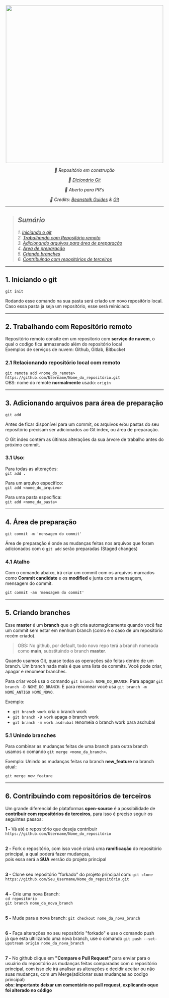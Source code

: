 <div align="center">
  
  <img src="https://i.imgur.com/0l2bQ8n.png" width="500px">
   
  *🔧 Repositório em construção*
  
  *📖 [Dicionário Git](https://github.com/joaovictornsv/git-CLI/blob/main/dictionary.md)*
  
  *🤝 Aberto para PR's*
  
  *📝 Credits: [Beanstalk Guides](http://guides.beanstalkapp.com/) & [Git](https://git-scm.com/)*
  
</div>
 
<hr> 

> ## *Sumário*
> *1. [Iniciando o git](#1-iniciando-o-git)*\
> *2. [Trabalhando com Repositório remoto](#2-trabalhando-com-repositório-remoto)*\
> *3. [Adicionando arquivos para área de preparação](#3-adicionando-arquivos-para-área-de-preparação)*\
> *4. [Área de preparação](#4-área-de-preparação)*\
> *5. [Criando branches](#5-criando-branches)*\
> *6. [Contribuindo com repositórios de terceiros](#6-contribuindo-com-repositórios-de-terceiros)*

<hr>

## 1. Iniciando o git

`git init`

Rodando esse comando na sua pasta será criado um novo repositório local. <br/>
Caso essa pasta ja seja um repositório, esse será reiniciado.
<hr>

## 2. Trabalhando com Repositório remoto

Repositório remoto consite em um repositorio com **serviço de nuvem**, o qual o codigo fica armazenado além do repositório local <br/>
Exemplos de serviços de nuvem: Github, Gitlab, Bitbucket

### 2.1 Relacionando repositório local com remoto

`git remote add <nome_do_remote> https://github.com/Username/Nome_do_repositório.git` <br/>
OBS: nome do remote **normalmente** usado: `origin`
<hr>

## 3. Adicionando arquivos para área de preparação

`git add`

Antes de ficar disponível para um commit, os arquivos e/ou pastas do seu repositório precisam ser adicionados ao Git index, ou área de preparação.

O Git index contém as últimas alterações da sua árvore de trabalho antes do próximo commit.

### 3.1 Uso:
Para todas as alterações:<br/>
`git add .`

Para um arquivo específico:<br/>
`git add <nome_do_arquivo>`

Para uma pasta específica:<br/>
`git add <nome_da_pasta>`
<hr>

## 4. Área de preparação

`git commit -m 'mensagem do commit'`

Área de preparação é onde as mudanças feitas nos arquivos que foram adicionados com o `git add` serão preparadas (Staged changes)

### 4.1 Atalho

Com o comando abaixo, irá criar um commit com os arquivos marcados como **Commit candidate** e os **modified** e junta com a mensagem, mensagem do commit.

`git commit -am 'mensagem do commit'`

<hr>

## 5. Criando branches

Esse **master** é um **branch** que o git cria automagicamente quando você faz um commit sem estar em nenhum branch (como é o caso de um repositório recém criado).

> OBS: No github, por default, todo novo repo terá a branch nomeada como **main**, substituindo o branch **master**.

Quando usamos Git, quase todas as operações são feitas dentro de um branch. Um branch nada mais é que uma lista de commits. Você pode criar, apagar e renomear branches.

Para criar você usa o comando `git branch NOME_DO_BRANCH`. Para apagar `git branch -D NOME_DO_BRANCH`. E para renomear você usa `git branch -m NOME_ANTIGO NOME_NOVO`.

Exemplo:

- `git branch work` cria o branch work
- `git branch -D work` apaga o branch work
- `git branch -m work asdrubal` renomeia o branch work para asdrubal


### 5.1 Unindo branches

Para combinar as mudanças feitas de uma branch para outra branch usamos o comando ```git merge <nome_da_branch>```.

Exemplo: Unindo as mudanças feitas na branch **new_feature** na branch atual:

```git merge new_feature```

<hr>

## 6. Contribuindo com repositórios de terceiros

Um grande diferencial de plataformas **open-source** é a possibilidade de **contribuir com repositórios de terceiros**, para isso é preciso seguir os seguintes passos:

**1 -** Vá até o repositório que deseja contribuir `https://github.com/Username/Nome_do_repositório`
<br><br>

**2 -** Fork o repositório, com isso você criará uma **ramificação** do repositório principal, a qual poderá fazer mudanças, <br>
       pois essa será a **SUA** versão do projeto principal 
<br><br>

**3 -** Clone seu repositório "forkado" do projeto principal com: `git clone https://github.com/Seu_Username/Nome_do_repositório.git`
<br><br>

**4 -** Crie uma nova Branch: <br>
 `cd repositório` <br>
 `git branch nome_da_nova_branch`
 <br><br>
 
 **5 -** Mude para a nova branch: `git checkout nome_da_nova_branch`
 <br><br>
 
 **6 -** Faça alterações no seu repositório "forkado" e use o comando push <br>
 já que esta ultilizando uma nova branch, use o comando `git push --set-upstream origin nome_da_nova_branch`
 <br><br>
 
 **7 -** No github clique em **"Compare e Pull Request"** para enviar para o usuário do repositório as mudanças feitas comparadas com o repositório principal, com isso ele irá analisar as alterações e decidir aceitar ou não suas mudanças, com um Merge(adicionar suas mudanças ao codigo principal) <br>
**obs: importante deixar um comentário no pull request, explicando oque foi alterado no código**
